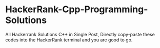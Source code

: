# HackerRank-Cpp-Programming-Solutions
All Hackerrank Solutions C++ in Single Post, Directly copy-paste these codes into the HackerRank terminal and you are good to go.
